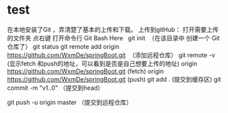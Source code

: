 # test

在本地安装了Git ，弄清楚了基本的上传和下载。
上传到gitHub：
打开需要上传的文件夹 点右键 打开命令行 Git Bash Here  
git init  （在该目录中 创建一个 Git 仓库了）
git status
git remote add origin https://github.com/WxmDe/springBoot.git  （添加远程仓库）
git remote -v (显示fetch 和push的地址，可以看到是否是自己想要上传的地址)
        origin  https://github.com/WxmDe/springBoot.git (fetch)
        origin  https://github.com/WxmDe/springBoot.git (push)
git add . (提交到缓存区)
git commit -m "v1..0" （提交到head）

git push -u origin master （提交到远程仓库）

